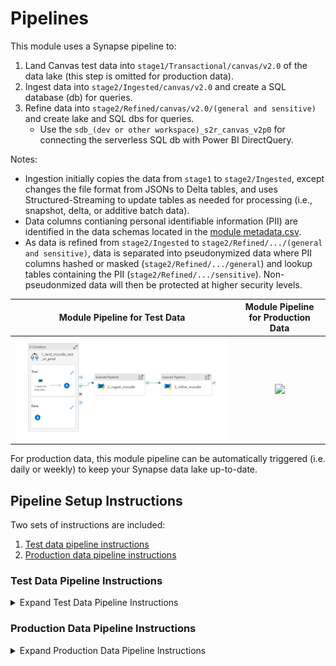 # Pipelines

This module uses a Synapse pipeline to:
1. Land Canvas test data into ```stage1/Transactional/canvas/v2.0``` of the data lake (this step is omitted for production data).
2. Ingest data into ```stage2/Ingested/canvas/v2.0``` and create a SQL database (db) for queries.
3. Refine data into ```stage2/Refined/canvas/v2.0/(general and sensitive)``` and create lake and SQL dbs for queries.
      * Use the ```sdb_(dev or other workspace)_s2r_canvas_v2p0``` for connecting the serverless SQL db with Power BI DirectQuery.
    
Notes:
- Ingestion initially copies the data from ```stage1``` to ```stage2/Ingested```, except changes the file format from JSONs to Delta tables, and uses Structured-Streaming to update tables as needed for processing (i.e., snapshot, delta, or additive batch data).
- Data columns contianing personal identifiable information (PII) are identified in the data schemas located in the [module metadata.csv](https://github.com/microsoft/OpenEduAnalytics/blob/main/modules/module_catalog/Canvas/test_data/metadata.csv).
- As data is refined from ```stage2/Ingested``` to ```stage2/Refined/.../(general and sensitive)```, data is separated into pseudonymized data where PII columns hashed or masked (```stage2/Refined/.../general```) and lookup tables containing the PII (```stage2/Refined/.../sensitive```). Non-pseudonmized data will then be protected at higher security levels.

Module Pipeline for Test Data  | Module Pipeline for Production Data
:-------------------------:|:-------------------------:
![](https://github.com/cstohlmann/oea-moodle-module/blob/main/docs/images/moodle_v0.1_test_data_pipeline_overview.png) |  ![](https://github.com/microsoft/OpenEduAnalytics/blob/main/modules/module_catalog/Microsoft_Graph/docs/images/v0.1/coming_soon_visual.png)  

For production data, this module pipeline can be automatically triggered (i.e. daily or weekly) to keep your Synapse data lake up-to-date.

## Pipeline Setup Instructions

Two sets of instructions are included:
1. [Test data pipeline instructions](https://github.com/microsoft/OpenEduAnalytics/tree/main/modules/module_catalog/Canvas/pipeline#test-data-pipeline-instructions)
2. [Production data pipeline instructions](https://github.com/microsoft/OpenEduAnalytics/tree/main/modules/module_catalog/Canvas/pipeline#production-data-pipeline-instructions)

### Test Data Pipeline Instructions

<details><summary>Expand Test Data Pipeline Instructions</summary>
<p>

1. Complete the first steps of the [module setup instructions](https://github.com/microsoft/OpenEduAnalytics/tree/main/modules/module_catalog/Canvas#module-setup-instructions)
2. Install the module to your workspace as outlined in the instructions.
3. Once successfully installed, choose which workspace to work in.
    * <em>Note</em>: This module currently only uses test data formatted as a higher education institution (hed).
![](https://github.com/cstohlmann/oea-moodle-module/blob/main/docs/images/moodle_v0.1_instructions_p1.png)

4. Explore the pipeline as desired for any additional changes to landing, ingesting, and refining the test data.
   * <strong><em>NOTE:</strong></em> You may have to attach notebook(s) to Spark pools, if not automatically connected following module installation. This is done by opening the notebooks used in the pipeline, and checking that the top header where Azure Synapse notebooks are attached in the "Attach to" field. Otherwise, there will be a notification "Please select a Spark pool to attach before running cell!" Manually attach this notebook to a Spark pool.
![](https://github.com/cstohlmann/oea-moodle-module/blob/main/docs/images/moodle_v0.1_instructions_p2.png)

5. Commit/Publish any changes and trigger the pipeline manually.

6. Once the pipeline has been successfully executed, verify that:

- Data has landed in stage1.
![](https://github.com/cstohlmann/oea-moodle-module/blob/main/docs/images/moodle_v0.1_instructions_p3.png)

- Data has been ingested to stage2/Ingested.
![](https://github.com/cstohlmann/oea-moodle-module/blob/main/docs/images/moodle_v0.1_instructions_p4.png)

- Data has been refined to stage2/Refined.
![](https://github.com/cstohlmann/oea-moodle-module/blob/main/docs/images/moodle_v0.1_instructions_p5.png)

- SQL database has been created: ```sdb_dev_s2r_canvas_v4p1``` (or, if workspace parameter was changed, replace ```dev``` with chosen workspace upon trigger).

- **Final note**: The same processing of the test data can be accomplished by following the steps and running the [module example notebook](https://github.com/microsoft/OpenEduAnalytics/blob/main/modules/module_catalog/Canvas/notebook/Canvas_example.ipynb).
![](https://github.com/cstohlmann/oea-moodle-module/blob/main/docs/images/moodle_v0.1_instructions_p6.png)

</p>
</details>

### Production Data Pipeline Instructions

<details><summary>Expand Production Data Pipeline Instructions</summary>
<p>

1. Complete the [Test Data Pipeline Instructions](https://github.com/microsoft/OpenEduAnalytics/tree/main/modules/module_catalog/Moodle/pipeline#test-data-pipeline-instructions), but do not execute the pipeline yet.
2. <strong><em>[Coming Soon...]</strong></em>
</p>
</details>
